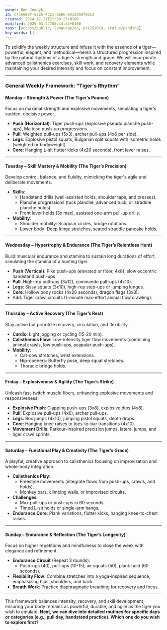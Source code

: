 ```yaml
---
owner: Ben Jendyk
id: c7bee89f-5226-4c21-aa86-031ada0fe013
created: 2024-12-21T21:50:23+0100
modified: 2025-03-24T05:44:33+0100
tags: [access/public, language/en, pr/25/019, status/pending]
key-words: []
---
```


To solidify the weekly structure and infuse it with the essence of a tiger—powerful, elegant, and methodical—here’s a structured progression inspired by the natural rhythms of a tiger’s strength and grace. We will incorporate advanced calisthenics exercises, skill work, and recovery elements while maintaining your desired intensity and focus on constant improvement.

---

### **General Weekly Framework: "Tiger's Rhythm"**

#### **Monday – Strength & Power (The Tiger’s Pounce)**

Focus on maximal strength and explosive movements, simulating a tiger's sudden, decisive power.
- **Push (Horizontal)**: Tiger push-ups (explosive pseudo planche push-ups), Maltese push-up progressions.
- **Pull**: Weighted pull-ups (5x3), archer pull-ups (4x6 per side).
- **Legs**: Explosive pistol squats, Bulgarian split squats with isometric holds (weighted or bodyweight).
- **Core**: Hanging L-sit flutter kicks (4x20 seconds), front lever raises.

---

#### **Tuesday – Skill Mastery & Mobility (The Tiger’s Precision)**

Develop control, balance, and fluidity, mimicking the tiger's agile and deliberate movements.
- **Skills**: 
  - Handstand drills (wall-assisted holds, shoulder taps, and presses).  
  - Planche progressions (tuck planche, advanced tuck, or straddle planche holds).  
  - Front lever holds (3x max), assisted one-arm pull-up drills.  
- **Mobility**:
  - Shoulder mobility: Scapular circles, bridge rotations.  
  - Lower body: Deep lunge stretches, seated straddle pancake holds.

---

#### **Wednesday – Hypertrophy & Endurance (The Tiger’s Relentless Hunt)**

Build muscular endurance and stamina to sustain long durations of effort, simulating the stamina of a hunting tiger.
- **Push (Vertical)**: Pike push-ups (elevated or floor, 4x8), slow eccentric handstand push-ups.  
- **Pull**: High-rep pull-ups (3x12), commando pull-ups (4x10).  
- **Legs**: Sissy squats (3x10), high-rep step-ups or jumping lunges.  
- **Core**: Hollow body rocks (4x20 seconds), dragon flags (3x8).  
- Add: Tiger crawl circuits (1-minute max-effort animal flow crawling).

---

#### **Thursday – Active Recovery (The Tiger’s Rest)**

Stay active but prioritize recovery, circulation, and flexibility.  
- **Cardio**: Light jogging or cycling (15-20 min).  
- **Calisthenics Flow**: Low-intensity tiger flow movements (combining animal crawls, low push-ups, scapular push-ups).  
- **Mobility**:
  - Cat-cow stretches, wrist extensions.  
  - Hip-openers: Butterfly pose, deep squat stretches.  
  - Thoracic bridge holds.  

---

#### **Friday – Explosiveness & Agility (The Tiger’s Strike)**

Unleash fast-twitch muscle fibers, enhancing explosive movements and responsiveness.  
- **Explosive Push**: Clapping push-ups (3x8), explosive dips (4x8).  
- **Pull**: Explosive pull-ups (4x6), archer pull-ups.  
- **Legs**: Box jumps (4x10), jumping pistol squats, depth drops.  
- **Core**: Hanging knee raises to toes-to-bar transitions (4x10).  
- **Movement Drills**: Parkour-inspired precision jumps, lateral jumps, and tiger crawl sprints.

---

#### **Saturday – Functional Play & Creativity (The Tiger’s Grace)**

A playful, creative approach to calisthenics focusing on improvisation and whole-body integration.
- **Calisthenics Play**:  
  - Freestyle movements (integrate flows from push-ups, crawls, and holds).  
  - Monkey bars, climbing walls, or improvised circuits.  
- **Challenges**:  
  - Max pull-ups or push-ups in 60 seconds.  
  - Timed L-sit holds or single-arm hangs.  
- **Endurance Core**: Plank variations, flutter kicks, hanging knee-to-chest raises.  

---

#### **Sunday – Endurance & Reflection (The Tiger’s Longevity)**

Focus on higher repetitions and mindfulness to close the week with elegance and refinement.  
- **Endurance Circuit** (Repeat 3 rounds):  
  - Push-ups (40), pull-ups (10-15), air squats (50), plank hold (60 seconds).  
- **Flexibility Flow**: Combine stretches into a yoga-inspired sequence, emphasizing hips, shoulders, and back.  
- **Breath Work**: Practice diaphragmatic breathing for recovery and focus.  

---

This framework balances intensity, recovery, and skill development, ensuring your body remains as powerful, durable, and agile as the tiger you wish to emulate. **Next, we can dive into detailed routines for specific days or categories (e.g., pull day, handstand practice). Which one do you wish to explore first?**
